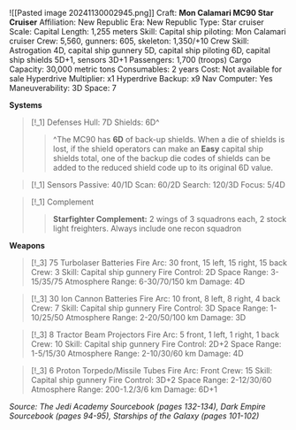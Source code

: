 ![[Pasted image 20241130002945.png]]
Craft: **Mon Calamari MC90 Star Cruiser**
Affiliation: New Republic
Era: New Republic
Type: Star cruiser
Scale: Capital
Length: 1,255 meters
Skill: Capital ship piloting: Mon Calamari cruiser
Crew: 5,560, gunners: 605, skeleton: 1,350/+10
Crew Skill: Astrogation 4D, capital ship gunnery 5D, capital ship piloting 6D, capital ship shields 5D+1, sensors 3D+1
Passengers: 1,700 (troops)
Cargo Capacity: 30,000 metric tons
Consumables: 2 years
Cost: Not available for sale
Hyperdrive Multiplier: x1
Hyperdrive Backup: x9
Nav Computer: Yes
Maneuverability: 3D
Space: 7

**Systems**
> [!_1] Defenses
> Hull: 7D
> Shields: 6D^
> > ^The MC90 has **6D** of back-up shields. When a die of shields is lost, if the shield operators can make an **Easy** capital ship shields total, one of the backup die codes of shields can be added to the reduced shield code up to its original 6D value.

> [!_1] Sensors
> Passive: 40/1D
> Scan: 60/2D
> Search: 120/3D
> Focus: 5/4D

> [!_1] Complement
> > **Starfighter Complement:** 2 wings of 3 squadrons each, 2 stock light freighters. Always include one recon squadron

**Weapons**
> [!_3] 75 Turbolaser Batteries
> Fire Arc: 30 front, 15 left, 15 right, 15 back
> Crew: 3
> Skill: Capital ship gunnery
> Fire Control: 2D
> Space Range: 3-15/35/75
> Atmosphere Range: 6-30/70/150 km
> Damage: 4D

> [!_3] 30 Ion Cannon Batteries
> Fire Arc: 10 front, 8 left, 8 right, 4 back
> Crew: 7
> Skill: Capital ship gunnery
> Fire Control: 3D
> Space Range: 1-10/25/50
> Atmosphere Range: 2-20/50/100 km
> Damage: 3D

> [!_3] 8 Tractor Beam Projectors
> Fire Arc: 5 front, 1 left, 1 right, 1 back
> Crew: 10
> Skill: Capital ship gunnery
> Fire Control: 2D+2
> Space Range: 1-5/15/30
> Atmosphere Range: 2-10/30/60 km
> Damage: 4D

> [!_3] 6 Proton Torpedo/Missile Tubes
> Fire Arc: Front
> Crew: 15
> Skill: Capital ship gunnery
> Fire Control: 3D+2
> Space Range: 2-12/30/60
> Atmosphere Range: 200-1.2/3/6 km
> Damage: 6D+1



*Source: The Jedi Academy Sourcebook (pages 132-134), Dark Empire Sourcebook (pages 94-95), Starships of the Galaxy (pages 101-102)*
